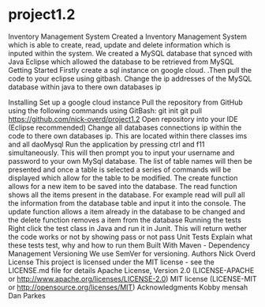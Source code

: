 # project1.2
Inventory Management System
Created a Inventory Management System which is able to create, read, update and delete information which is inputed within the system. We created a MySQL database that synced with Java Eclipse which allowed the database to be retrieved from MySQL
Getting Started
Firstly create a sql instance on google cloud. .Then pull the code to your eclipse using gitbash. Change the ip addresses of the MySQL database within java to there own databases ip

Installing
Set up a google cloud instance
Pull the repository from GitHub using the following commands using GitBash: git init git pull https://github.com/nick-overd/project1.2
Open repository into your IDE (Eclipse recommended)
Change all databases connections ip within the code to there own databases ip. This are located within there classes ims and all daoMysql
Run the application by pressing ctrl and f11 simultaneously. This will then prompt you to input your username and password to your own MySql database. The list of table names will then be presented and once a table is selected a series of commands will be displayed which allow for the table to be modified. The create function allows for a new item to be saved into the database. The read function shows all the items present in the database. For example read will pull all the information from the database table and input it into the console. The update function allows a item already in the database to be changed and the delete function removes a item from the database
Running the tests
Right click the test class in Java and run it in Junit. This will return wether the code works or not by showing pass or not pass
Unit Tests
Explain what these tests test, why and how to run them
Built With
Maven - Dependency Management
Versioning
We use SemVer for versioning.
Authors
Nick Overd  
License
This project is licensed under the MIT license - see the LICENSE.md file for details
Apache License, Version 2.0 (LICENSE-APACHE or http://www.apache.org/licenses/LICENSE-2.0)
MIT license (LICENSE-MIT or http://opensource.org/licenses/MIT)
Acknowledgments
Kobby mensah
Dan Parkes
